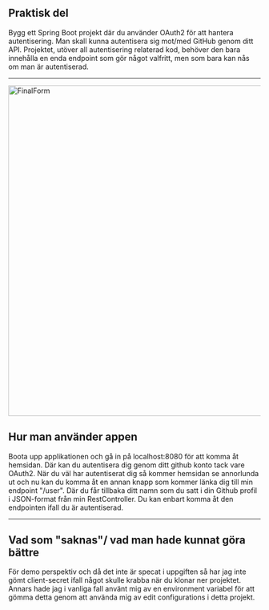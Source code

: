 <h2>Praktisk del</h2>

Bygg ett Spring Boot projekt där du använder OAuth2 för att hantera autentisering. Man skall kunna autentisera sig mot/med GitHub genom ditt API. Projektet, utöver all autentisering relaterad kod, behöver den bara innehålla en enda endpoint som gör något valfritt, men som bara kan nås om man är autentiserad.
<hr>

<img width="660" alt="FinalForm" src="https://user-images.githubusercontent.com/71407043/201141031-70ca9365-9b56-4336-a19f-8dbab8612c99.png">

<h2>Hur man använder appen</h2>
Boota upp applikationen och gå in på localhost:8080 för att komma åt hemsidan. Där kan du autentisera dig genom ditt github konto tack vare OAuth2.
När du väl har autentiserat dig så kommer hemsidan se annorlunda ut och nu kan du komma åt en annan knapp som kommer länka dig till min endpoint "/user".
Där du får tillbaka ditt namn som du satt i din Github profil i JSON-format från min RestController.
Du kan enbart komma åt den endpointen ifall du är autentiserad.
<hr>

<h2>Vad som "saknas"/ vad man hade kunnat göra bättre</h2>
För demo perspektiv och då det inte är specat i uppgiften så har jag inte gömt client-secret ifall något skulle krabba när du klonar ner projektet. 
Annars hade jag i vanliga fall använt mig av en environment variabel för att gömma detta genom att använda mig av edit configurations i detta projekt.
 


